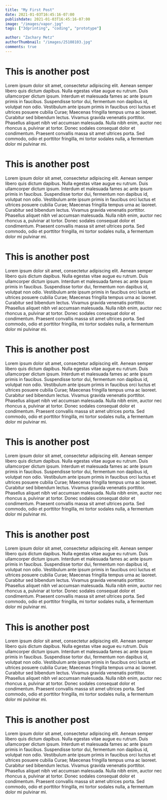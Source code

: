 ```yaml
---
title: "My First Post"
date: 2021-01-03T16:45:16-07:00
publishdate: 2021-01-03T16:45:16-07:00
image: "/images/vapor.jpg" 
tags: ["3dprinting", "coding", "prototype"]

author: "Zachary Metz"
authorThumbnail: "/images/25108103.jpg"
comments: true
---
```



# This is another post
Lorem ipsum dolor sit amet, consectetur adipiscing elit. Aenean semper libero quis dictum dapibus. Nulla egestas vitae augue eu rutrum. Duis ullamcorper dictum ipsum. Interdum et malesuada fames ac ante ipsum primis in faucibus. Suspendisse tortor dui, fermentum non dapibus id, volutpat non odio. Vestibulum ante ipsum primis in faucibus orci luctus et ultrices posuere cubilia Curae; Maecenas fringilla tempus urna ac laoreet. Curabitur sed bibendum lectus. Vivamus gravida venenatis porttitor. Phasellus aliquet nibh vel accumsan malesuada. Nulla nibh enim, auctor nec rhoncus a, pulvinar at tortor. Donec sodales consequat dolor et condimentum. Praesent convallis massa sit amet ultrices porta. Sed commodo, odio et porttitor fringilla, mi tortor sodales nulla, a fermentum dolor mi pulvinar mi. 


# This is another post
Lorem ipsum dolor sit amet, consectetur adipiscing elit. Aenean semper libero quis dictum dapibus. Nulla egestas vitae augue eu rutrum. Duis ullamcorper dictum ipsum. Interdum et malesuada fames ac ante ipsum primis in faucibus. Suspendisse tortor dui, fermentum non dapibus id, volutpat non odio. Vestibulum ante ipsum primis in faucibus orci luctus et ultrices posuere cubilia Curae; Maecenas fringilla tempus urna ac laoreet. Curabitur sed bibendum lectus. Vivamus gravida venenatis porttitor. Phasellus aliquet nibh vel accumsan malesuada. Nulla nibh enim, auctor nec rhoncus a, pulvinar at tortor. Donec sodales consequat dolor et condimentum. Praesent convallis massa sit amet ultrices porta. Sed commodo, odio et porttitor fringilla, mi tortor sodales nulla, a fermentum dolor mi pulvinar mi. 


# This is another post
Lorem ipsum dolor sit amet, consectetur adipiscing elit. Aenean semper libero quis dictum dapibus. Nulla egestas vitae augue eu rutrum. Duis ullamcorper dictum ipsum. Interdum et malesuada fames ac ante ipsum primis in faucibus. Suspendisse tortor dui, fermentum non dapibus id, volutpat non odio. Vestibulum ante ipsum primis in faucibus orci luctus et ultrices posuere cubilia Curae; Maecenas fringilla tempus urna ac laoreet. Curabitur sed bibendum lectus. Vivamus gravida venenatis porttitor. Phasellus aliquet nibh vel accumsan malesuada. Nulla nibh enim, auctor nec rhoncus a, pulvinar at tortor. Donec sodales consequat dolor et condimentum. Praesent convallis massa sit amet ultrices porta. Sed commodo, odio et porttitor fringilla, mi tortor sodales nulla, a fermentum dolor mi pulvinar mi. 


# This is another post
Lorem ipsum dolor sit amet, consectetur adipiscing elit. Aenean semper libero quis dictum dapibus. Nulla egestas vitae augue eu rutrum. Duis ullamcorper dictum ipsum. Interdum et malesuada fames ac ante ipsum primis in faucibus. Suspendisse tortor dui, fermentum non dapibus id, volutpat non odio. Vestibulum ante ipsum primis in faucibus orci luctus et ultrices posuere cubilia Curae; Maecenas fringilla tempus urna ac laoreet. Curabitur sed bibendum lectus. Vivamus gravida venenatis porttitor. Phasellus aliquet nibh vel accumsan malesuada. Nulla nibh enim, auctor nec rhoncus a, pulvinar at tortor. Donec sodales consequat dolor et condimentum. Praesent convallis massa sit amet ultrices porta. Sed commodo, odio et porttitor fringilla, mi tortor sodales nulla, a fermentum dolor mi pulvinar mi. 


# This is another post
Lorem ipsum dolor sit amet, consectetur adipiscing elit. Aenean semper libero quis dictum dapibus. Nulla egestas vitae augue eu rutrum. Duis ullamcorper dictum ipsum. Interdum et malesuada fames ac ante ipsum primis in faucibus. Suspendisse tortor dui, fermentum non dapibus id, volutpat non odio. Vestibulum ante ipsum primis in faucibus orci luctus et ultrices posuere cubilia Curae; Maecenas fringilla tempus urna ac laoreet. Curabitur sed bibendum lectus. Vivamus gravida venenatis porttitor. Phasellus aliquet nibh vel accumsan malesuada. Nulla nibh enim, auctor nec rhoncus a, pulvinar at tortor. Donec sodales consequat dolor et condimentum. Praesent convallis massa sit amet ultrices porta. Sed commodo, odio et porttitor fringilla, mi tortor sodales nulla, a fermentum dolor mi pulvinar mi. 


# This is another post
Lorem ipsum dolor sit amet, consectetur adipiscing elit. Aenean semper libero quis dictum dapibus. Nulla egestas vitae augue eu rutrum. Duis ullamcorper dictum ipsum. Interdum et malesuada fames ac ante ipsum primis in faucibus. Suspendisse tortor dui, fermentum non dapibus id, volutpat non odio. Vestibulum ante ipsum primis in faucibus orci luctus et ultrices posuere cubilia Curae; Maecenas fringilla tempus urna ac laoreet. Curabitur sed bibendum lectus. Vivamus gravida venenatis porttitor. Phasellus aliquet nibh vel accumsan malesuada. Nulla nibh enim, auctor nec rhoncus a, pulvinar at tortor. Donec sodales consequat dolor et condimentum. Praesent convallis massa sit amet ultrices porta. Sed commodo, odio et porttitor fringilla, mi tortor sodales nulla, a fermentum dolor mi pulvinar mi. 


# This is another post
Lorem ipsum dolor sit amet, consectetur adipiscing elit. Aenean semper libero quis dictum dapibus. Nulla egestas vitae augue eu rutrum. Duis ullamcorper dictum ipsum. Interdum et malesuada fames ac ante ipsum primis in faucibus. Suspendisse tortor dui, fermentum non dapibus id, volutpat non odio. Vestibulum ante ipsum primis in faucibus orci luctus et ultrices posuere cubilia Curae; Maecenas fringilla tempus urna ac laoreet. Curabitur sed bibendum lectus. Vivamus gravida venenatis porttitor. Phasellus aliquet nibh vel accumsan malesuada. Nulla nibh enim, auctor nec rhoncus a, pulvinar at tortor. Donec sodales consequat dolor et condimentum. Praesent convallis massa sit amet ultrices porta. Sed commodo, odio et porttitor fringilla, mi tortor sodales nulla, a fermentum dolor mi pulvinar mi. 


# This is another post
Lorem ipsum dolor sit amet, consectetur adipiscing elit. Aenean semper libero quis dictum dapibus. Nulla egestas vitae augue eu rutrum. Duis ullamcorper dictum ipsum. Interdum et malesuada fames ac ante ipsum primis in faucibus. Suspendisse tortor dui, fermentum non dapibus id, volutpat non odio. Vestibulum ante ipsum primis in faucibus orci luctus et ultrices posuere cubilia Curae; Maecenas fringilla tempus urna ac laoreet. Curabitur sed bibendum lectus. Vivamus gravida venenatis porttitor. Phasellus aliquet nibh vel accumsan malesuada. Nulla nibh enim, auctor nec rhoncus a, pulvinar at tortor. Donec sodales consequat dolor et condimentum. Praesent convallis massa sit amet ultrices porta. Sed commodo, odio et porttitor fringilla, mi tortor sodales nulla, a fermentum dolor mi pulvinar mi. 

